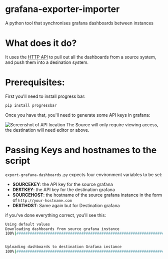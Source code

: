 # grafana-exporter-importer
A python tool that synchronises grafana dashboards between instances

# What does it do?
It uses the [HTTP API](http://docs.grafana.org/reference/http_api/) to pull out all the dashboards from a source system, and push them into a desination system.

# Prerequisites:
First you'll need to install progress bar:
```bash
pip install progressbar
```
Once you have that, you'll need to generate some API keys in grafana: 

![Screenshot of API location](http://docs.grafana.org/img/v2/orgdropdown_api_keys.png) 
The Source will only require viewing access, the destination will need editor or above.

# Passing Keys and hostnames to the script

`export-grafana-dashboards.py` expects four environment variables to be set:
* **SOURCEKEY**: the API key for the source grafana
* **DESTKEY**: the API key for the destination grafana
* **SOURCEHOST**: the hostname of the source grafana instance in the form of `http://your-hostname.com`
* **DESTHOST**: Same again but for Destination grafana

if you've done everything correct, you'll see this:

```bash
Using default values
Downloading dashboards from source grafana instance
100%|##########################################################################|


Uploading dashboards to destination Grafana instance
100%|##########################################################################|
```
